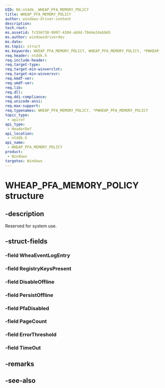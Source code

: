 ```yaml
---
UID: NS:ntddk._WHEAP_PFA_MEMORY_POLICY
title: WHEAP_PFA_MEMORY_POLICY
author: windows-driver-content
description: 
tech.root:
ms.assetid: fc556738-9097-4304-ab9d-7044e24abb65
ms.author: windowsdriverdev
ms.date: 
ms.topic: struct
ms.keywords: WHEAP_PFA_MEMORY_POLICY, WHEAP_PFA_MEMORY_POLICY, *PWHEAP_PFA_MEMORY_POLICY, 
req.header: ntddk.h
req.include-header:
req.target-type:
req.target-min-winverclnt:
req.target-min-winversvr:
req.kmdf-ver:
req.umdf-ver:
req.lib:
req.dll:
req.ddi-compliance:
req.unicode-ansi:
req.max-support:
req.typenames: WHEAP_PFA_MEMORY_POLICY, *PWHEAP_PFA_MEMORY_POLICY
topic_type: 
 - apiref
api_type: 
 - HeaderDef
api_location: 
 - ntddk.h
api_name: 
 - WHEAP_PFA_MEMORY_POLICY
product: 
 - Windows
targetos: Windows
---
```


# WHEAP_PFA_MEMORY_POLICY structure

## -description

Reserved for system use.

## -struct-fields

### -field WheaEventLogEntry
 
### -field RegistryKeysPresent
 
### -field DisableOffline
 
### -field PersistOffline
 
### -field PfaDisabled
 
### -field PageCount
 
### -field ErrorThreshold
 
### -field TimeOut
 

## -remarks

## -see-also